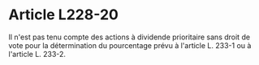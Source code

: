 # Article L228-20

Il n'est pas tenu compte des actions à dividende prioritaire sans droit de vote pour la détermination du pourcentage prévu à l'article L. 233-1 ou à l'article L. 233-2.
